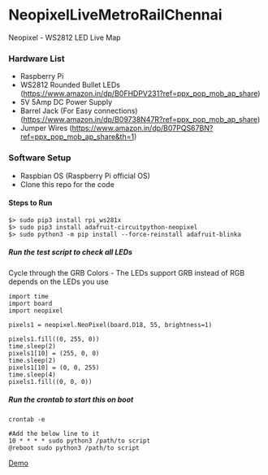 # NeopixelLiveMetroRailChennai
Neopixel - WS2812 LED Live Map

### Hardware List
- Raspberry Pi
- WS2812 Rounded Bullet LEDs (https://www.amazon.in/dp/B0FHDPV231?ref=ppx_pop_mob_ap_share)
- 5V 5Amp DC Power Supply
- Barrel Jack (For Easy connections) (https://www.amazon.in/dp/B09738N47R?ref=ppx_pop_mob_ap_share)
- Jumper Wires (https://www.amazon.in/dp/B07PQS67BN?ref=ppx_pop_mob_ap_share&th=1) 

### Software Setup
- Raspbian OS (Raspberry Pi official OS)
- Clone this repo for the code

#### Steps to Run

```
$> sudo pip3 install rpi_ws281x
$> sudo pip3 install adafruit-circuitpython-neopixel
$> sudo python3 -m pip install --force-reinstall adafruit-blinka
```

##### Run the test script to check all LEDs

Cycle through the GRB Colors - The LEDs support GRB instead of RGB depends on the LEDs you use
```
import time
import board
import neopixel

pixels1 = neopixel.NeoPixel(board.D18, 55, brightness=1)

pixels1.fill((0, 255, 0))
time.sleep(2)
pixels1[10] = (255, 0, 0)
time.sleep(2)
pixels1[10] = (0, 0, 255)
time.sleep(4)
pixels1.fill((0, 0, 0))
```

##### Run the crontab to start this on boot
```
crontab -e

#Add the below line to it
10 * * * * sudo python3 /path/to script
@reboot sudo python3 /path/to script
```

[Demo](https://youtube.com/shorts/eLv14lizPrQ?si=2FRvT8u8sRpRYZxp)

